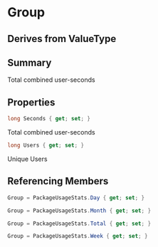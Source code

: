 # Group

## Derives from ValueType

## Summary

Total combined user-seconds
## Properties

```c#
long Seconds { get; set; } 
```
Total combined user-seconds
```c#
long Users { get; set; } 
```
Unique Users
## Referencing Members

```c#
Group = PackageUsageStats.Day { get; set; } 
```
```c#
Group = PackageUsageStats.Month { get; set; } 
```
```c#
Group = PackageUsageStats.Total { get; set; } 
```
```c#
Group = PackageUsageStats.Week { get; set; } 
```
